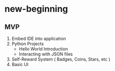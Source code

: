 # new-beginning

## MVP
 1. Embed IDE into application
 2. Python Projects
    - Hello World Introduction
    - Interacting with JSON files
 3. Self-Reward System ( Badges, Coins, Stars, etc )
 4. Basic UI
